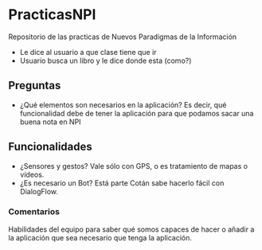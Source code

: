 # PracticasNPI
Repositorio de las practicas de Nuevos Paradigmas de la Información
- Le dice al usuario a que clase tiene que ir
- Usuario busca un libro y le dice donde esta (como?)

## Preguntas
- ¿Qué elementos son necesarios en la aplicación? Es decir, qué funcionalidad debe de tener la aplicación para que podamos sacar una buena nota en NPI

## Funcionalidades
- ¿Sensores y gestos? Vale sólo con GPS, o es tratamiento de mapas o vídeos.
- ¿Es necesario un Bot? Está parte Cotán sabe hacerlo fácil con DialogFlow.

### Comentarios
Habilidades del equipo para saber qué somos capaces de hacer o añadir a la aplicación que sea necesario que tenga la aplicación.
